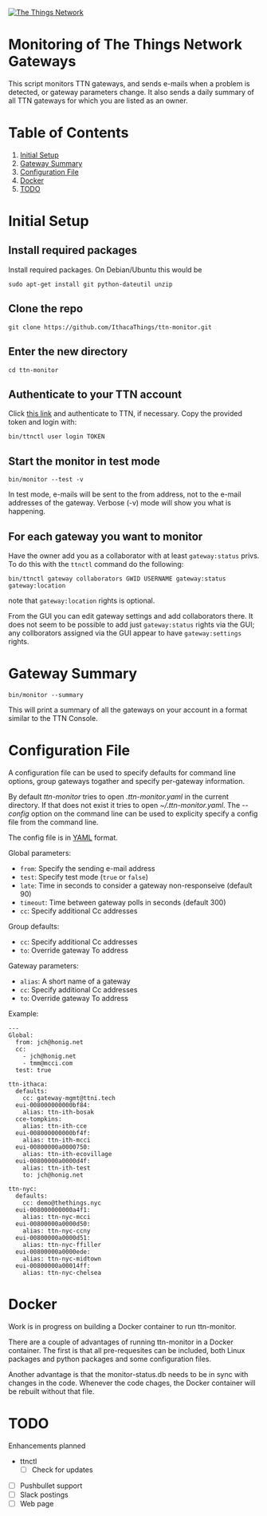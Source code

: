 [appurl]: http://www.thethingsnetwork.org/
[![The Things Network](https://ttnstaticfile.blob.core.windows.net/static/ttn/media/logo/TheThingsRond.png)][appurl]

# Monitoring of The Things Network Gateways

This script monitors TTN gateways, and sends e-mails when a problem is
detected, or gateway parameters change. It also sends a daily summary
of all TTN gateways for which you are listed as an owner.

# Table of Contents
1. [Initial Setup](#initial-setup)
1. [Gateway Summary](#gateway-summary)
1. [Configuration File](#configuration-file)
1. [Docker](#docker)
1. [TODO](#todo)

# Initial Setup

## Install required packages

Install required packages.  On Debian/Ubuntu this would be

```
sudo apt-get install git python-dateutil unzip
```

## Clone the repo

```
git clone https://github.com/IthacaThings/ttn-monitor.git
```

## Enter the new directory

```
cd ttn-monitor
```

## Authenticate to your TTN account

Click
[this link]("https://account.thethingsnetwork.org/users/authorize?client_id=ttnctl&redirect_uri=/oauth/callback/ttnctl&response_type=code") and
authenticate to TTN, if necessary. Copy the provided token and
login with:

```
bin/ttnctl user login TOKEN
```
## Start the monitor in test mode

```
bin/monitor --test -v
```

In test mode, e-mails will be sent to the from address, not to the
e-mail addresses of the gateway. Verbose (-v) mode will show you what
is happening.

## For each gateway you want to monitor

Have the owner add you as a collaborator with at least
`gateway:status` privs. To do this with the `ttnctl` command do the following:

```
bin/ttnctl gateway collaborators GWID USERNAME gateway:status gateway:location
```

note that `gateway:location` rights is optional.

From the GUI you can edit gateway settings and add collaborators
there. It does not seem to be possible to add just `gateway:status`
rights via the GUI; any collborators assigned via the GUI appear to
have `gateway:settings` rights.

# Gateway Summary

```
bin/monitor --summary
```

This will print a summary of all the gateways on your account in a
format similar to the TTN Console.

# Configuration File

A configuration file can be used to specify defaults for command line
options, group gateways togather and specify per-gateway information.

By default *ttn-monitor* tries to open *.ttn-monitor.yaml* in the current directory.
If that does not exist it tries to open *~/.ttn-monitor.yaml*. The
*--config* option on the command line can be used to explicity specify
a config file from the command line.

The config file is in [YAML](http://www.yaml.org/start.html) format.

Global parameters:
+ `from`: Specify the sending e-mail address
+ `test`: Specify test mode (`true` or `false`)
+ `late`: Time in seconds to consider a gateway non-responseive (default 90)
+ `timeout`: Time between gateway polls in seconds (default 300)
+ `cc`: Specify additional Cc addresses

Group defaults:
+ `cc`: Specify additional Cc addresses
+ `to`: Override gateway To address

Gateway parameters:
+ `alias`: A short name of a gateway
+ `cc`: Specify additional Cc addresses
+ `to`: Override gateway To address

Example:

```
---
Global:
  from: jch@honig.net
  cc: 
	- jch@honig.net
	- tmm@mcci.com
  test: true

ttn-ithaca:
  defaults:
    cc: gateway-mgmt@ttni.tech
  eui-008000000000bf84:
    alias: ttn-ith-bosak
  cce-tompkins:
    alias: ttn-ith-cce
  eui-008000000000bf4f:
    alias: ttn-ith-mcci
  eui-00800000a0000750:
    alias: ttn-ith-ecovillage
  eui-00800000a0000d4f:
    alias: ttn-ith-test
	to: jch@honig.net
      
ttn-nyc:
  defaults:
    cc: demo@thethings.nyc
  eui-008000000000a4f1:
    alias: ttn-nyc-mcci
  eui-00800000a0000d50:
    alias: ttn-nyc-ccny
  eui-00800000a0000d51:
    alias: ttn-nyc-ffiller
  eui-00800000a0000ede:
    alias: ttn-nyc-midtown
  eui-00800000a00014ff:
    alias: ttn-nyc-chelsea
```

# Docker 

Work is in progress on building a Docker container to run
ttn-monitor.  

There are a couple of advantages of running ttn-monitor in a Docker
container.  The first is that all pre-requesites can be included, both
Linux packages and python packages and some configuration files.

Another advantage is that the monitor-status.db needs to be in sync
with changes in the code. Whenever the code chages, the Docker
container will be rebuilt without that file. 

# TODO

Enhancements planned

+ ttnctl
   + [ ] Check for updates
+ [ ] Pushbullet support
+ [ ] Slack postings
+ [ ] Web page
